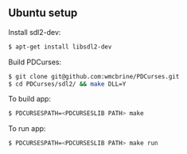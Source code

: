 
## Ubuntu setup ##

Install sdl2-dev:
```sh
$ apt-get install libsdl2-dev
```

Build PDCurses:
```sh
$ git clone git@github.com:wmcbrine/PDCurses.git
$ cd PDCurses/sdl2/ && make DLL=Y
```

To build app:
```sh
$ PDCURSESPATH=<PDCURSESLIB PATH> make
```

To run app:
```sh
$ PDCURSESPATH=<PDCURSESLIB PATH> make run
```
